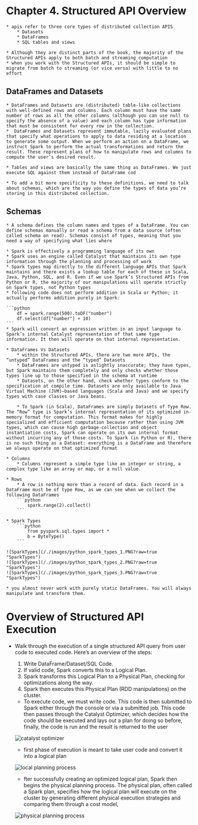 # Chapter 4. Structured API Overview
    * apis refer to three core types of distributed collection APIS
        * Datasets
        * DataFrames
        * SQL tables and views

    * Although they are distinct parts of the book, the majority of the Structured APIs apply to both batch and streaming computation
    * when you work with the Structured APIs, it should be simple to migrate from batch to streaming (or vice versa) with little to no effort

## DataFrames and Datasets
    * DataFrames and Datasets are (distributed) table-like collections with well-defined rows and columns. Each column must have the same number of rows as all the other columns (although you can use null to specify the absence of a value) and each column has type information that must be consistent for every row in the collection.
    *  DataFrames and Datasets represent immutable, lazily evaluated plans that specify what operations to apply to data residing at a location to generate some output. When we perform an action on a DataFrame, we instruct Spark to perform the actual transformations and return the result. These represent plans of how to manipulate rows and columns to compute the user’s desired result.
    
    * Tables and views are basically the same thing as DataFrames. We just execute SQL against them instead of DataFrame cod
    
    * To add a bit more specificity to these definitions, we need to talk about schemas, which are the way you define the types of data you’re storing in this distributed collection.

## Schemas
    
    * A schema defines the column names and types of a DataFrame. You can define schemas manually or read a schema from a data source (often called schema on read). Schemas consist of types, meaning that you need a way of specifying what lies where

    * Spark is effectively a programming language of its own
    * Spark uses an engine called Catalyst that maintains its own type information through the planning and processing of work
    * Spark types map directly to the different language APIs that Spark maintains and there exists a lookup table for each of these in Scala, Java, Python, SQL, and R. Even if we use Spark’s Structured APIs from Python or R, the majority of our manipulations will operate strictly on Spark types, not Python types
    * following code does not perform addition in Scala or Python; it actually performs addition purely in Spark:

    ```python
        df = spark.range(500).toDF("number")
        df.select(df["number"] + 10)
    ```
    * Spark will convert an expression written in an input language to Spark’s internal Catalyst representation of that same type information. It then will operate on that internal representation.

    * DataFrames Vs Datasets
        * within the Structured APIs, there are two more APIs, the “untyped” DataFrames and the “typed” Datasets
        * DataFrames are untyped is aslightly inaccurate; they have types, but Spark maintains them completely and only checks whether those types line up to those specified in the schema at runtime
        * Datasets, on the other hand, check whether types conform to the specification at compile time. Datasets are only available to Java Virtual Machine (JVM)–based languages (Scala and Java) and we specify types with case classes or Java beans.

        * To Spark (in Scala), DataFrames are simply Datasets of Type Row. The “Row” type is Spark’s internal representation of its optimized in-memory format for computation. This format makes for highly specialized and efficient computation because rather than using JVM types, which can cause high garbage-collection and object instantiation costs, Spark can operate on its own internal format without incurring any of those costs. To Spark (in Python or R), there is no such thing as a Dataset: everything is a DataFrame and therefore we always operate on that optimized format
    
    * Columns
        * Columns represent a simple type like an integer or string, a complex type like an array or map, or a null value.

    * Rows
        * A row is nothing more than a record of data. Each record in a DataFrame must be of type Row, as we can see when we collect the following DataFrames
        ```python
            spark.range(2).collect()
        ```

    * Spark Types
        ```python
            from pyspark.sql.types import *
            b = ByteType()
        ```
    
    ![SparkTypes](/./images/python_spark_types_1.PNG?raw=true "SparkTypes")
    ![SparkTypes](/./images/python_spark_types_2.PNG?raw=true "SparkTypes")
    ![SparkTypes](/./images/python_spark_types_3.PNG?raw=true "SparkTypes")

    * you almost never work with purely static DataFrames. You will always manipulate and transform them.

#  Overview of Structured API Execution
* Walk through the execution of a single structured API query from user code to executed code. Here’s an overview of the steps:
    1. Write DataFrame/Dataset/SQL Code.
    2. If valid code, Spark converts this to a Logical Plan.
    3. Spark transforms this Logical Plan to a Physical Plan, checking for optimizations along the way.
    4. Spark then executes this Physical Plan (RDD manipulations) on the cluster.
    
    * To execute code, we must write code. This code is then submitted to Spark either through the console or via a submitted job. This code then passes through the Catalyst Optimizer, which decides how the code should be executed and lays out a plan for doing so before, finally, the code is run and the result is returned to the user

    ![catalyst optimizer](/./images/catalyst_optimizer.PNG?raw=true "catalyst optimizer")
    
    * first phase of execution is meant to take user code and convert it into a logical plan
    
     ![local planning process](/./images/local_planning.PNG?raw=true "SparkTypes")
   
    * fter successfully creating an optimized logical plan, Spark then begins the physical planning process. The physical plan, often called a Spark plan, specifies how the logical plan will execute on the cluster by generating different physical execution strategies and comparing them through a cost model,

   ![physical planning process](/./images/physical_planning.PNG?raw=true "SparkTypes")


